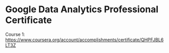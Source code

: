 # Google Data Analytics Professional Certificate

Course 1: https://www.coursera.org/account/accomplishments/certificate/QHPFJBL6LT3Z
